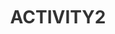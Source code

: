 # ACTIVITY2
<!DOCTYPE html>
<html>
<head>
	<title>Fictional and Non-Fictional Book Order List</title>
	<style>
	    
		body {
			background-color: #f7f7f7;
			font-family: Arial, sans-serif;
		}

		h1 {
			text-align: center;
			color: #333333;
			margin-top: 50px;
		}

		ol {
			max-width: 600px;
			margin: 0 auto;
			padding: 0;
			list-style-type: none;
		}

		li {
			margin-bottom: 10px;
			padding: 10px;
			background-color: #ffffff;
			box-shadow: 0 2px 4px rgba(0, 0, 0, 0.1);
			border-radius: 5px;
		}

		li:hover {
			background-color: #ebebeb;
		}
		
  	li::before {

			content: attr(D-M) ". ";
      font-weight: bold;

		}
		
	</style>
</head>
<body>
	<h1>Non-Fictional Book Order List</h1>
	<hr>
	<ol>
	    

<li D-M="1">Quiet: The Power of Introverts in a World That Can't Stop Talking by Susan Cain</li>

<li D-M="2">The Soul of an Octopus by Sy Montgomery</li>

<li D-M="3">The Diary of a Young Girl by Anne Frank</li>

<li D-M="4">The Glass Castle by Jeannette Walls</li>

<li D-M="5">The Devil in the White City: Murder, Magic, and Madness at the Fair That Changed America by Erik Larson</li>

<li D-M="6">Unbroken: A World War II Story of Survival, Resilience, and Redemption by Laura Hillenbrand</li>

<li D-M="7">The Glass Castle by Jeanette Walls</li>

<li D-M="8">The Power of Habit by Charles Duhigg</li>

<li D-M="9">In Cold Blood by Truman Capote</li>

<li D-M="10">The Devil in the White City by Erik Larson</li>

<li D-M="11">The Emperor of All Maladies: A Biography of Cancer by Siddhartha Mukherjee</li>

<li D-M="12">The Wright Brothers by David McCullough</li>

<li D-M="13">Thinking, Fast and Slow by Daniel Kahneman</li>

<li D-M="14">The Sixth Extinction by Elizabeth Kolbert</li>

<li D-M="15">The Man Who Mistook His Wife for a Hat by Oliver Sacks</li>

<li D-M="116">Becoming by Michelle Obama</li>

<li D-M="17">The 7 Habits of Highly Effective People by Stephen R. Covey</li>

<li D-M="18">Into the Wild by Jon Krakauer</li>

<li D-M="19">The Immortal Life of Henrietta Lacks by Rebecca Skloot</li>

<li D-M="20">Screw It, Let's Do It: Lessons in Life and Business by Richard Branson</li>
